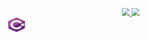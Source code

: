 <div align="center">
  <a href="https://github.com/voidotexe">
  <img height="180em" src="https://github-readme-stats.vercel.app/api?username=voidotexe&show_icons=true&theme=tokyonight"/>
  <img height="180em" src="https://github-readme-stats.vercel.app/api/top-langs/?username=voidotexe&theme=tokyonight"/>
</div>

<img align="center" alt="Rafa-Csharp" height="30" width="40" src="https://raw.githubusercontent.com/devicons/devicon/master/icons/csharp/csharp-original.svg">
